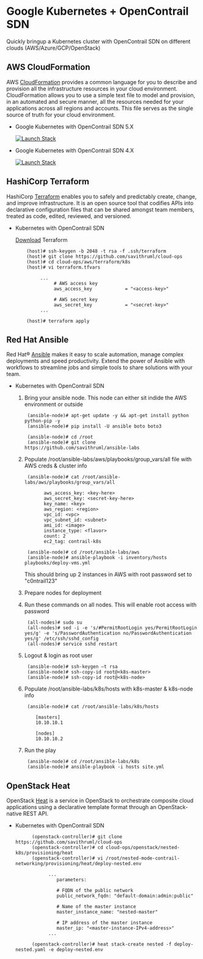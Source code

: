 # Google Kubernetes + OpenContrail SDN

Quickly bringup a Kubernetes cluster with OpenContrail SDN on different clouds (AWS/Azure/GCP/OpenStack)

## AWS CloudFormation

AWS [CloudFormation](https://aws.amazon.com/cloudformation/) provides a common language for you to describe and provision all the infrastructure resources in your cloud environment. CloudFormation allows you to use a simple text file to model and provision, in an automated and secure manner, all the resources needed for your applications across all regions and accounts. This file serves as the single source of truth for your cloud environment.

* Google Kubernetes with OpenContrail SDN 5.X

     <a href="https://console.aws.amazon.com/cloudformation/home?region=us-west-1#/stacks/new?stackName=contrail-k8s&amp;templateURL=https://s3-us-west-1.amazonaws.com/contrail-dev-ops/k8s-contrail-stack-5.yaml" target="_blank"><img alt="Launch Stack" src="https://cdn.rawgit.com/buildkite/cloudformation-launch-stack-button-svg/master/launch-stack.svg"></a>
     
* Google Kubernetes with OpenContrail SDN 4.X

     <a href="https://console.aws.amazon.com/cloudformation/home?region=us-west-1#/stacks/new?stackName=contrail-k8s&amp;templateURL=https://s3-us-west-1.amazonaws.com/contrail-dev-ops/k8s-contrail-stack.yaml" target="_blank"><img alt="Launch Stack" src="https://cdn.rawgit.com/buildkite/cloudformation-launch-stack-button-svg/master/launch-stack.svg"></a>

## HashiCorp Terraform

HashiCorp [Terraform](https://www.terraform.io/) enables you to safely and predictably create, change, and improve infrastructure. It is an open source tool that codifies APIs into declarative configuration files that can be shared amongst team members, treated as code, edited, reviewed, and versioned.

* Kubernetes with OpenContrail SDN

  [Download](https://www.terraform.io/downloads.html) Terraform
  
          (host)# ssh-keygen -b 2048 -t rsa -f .ssh/terraform
          (host)# git clone https://github.com/savithruml/cloud-ops
          (host)# cd cloud-ops/aws/terraform/k8s
          (host)# vi terraform.tfvars
      
               ...
                    # AWS access key
                    aws_access_key            = "<access-key>"

                    # AWS secret key
                    aws_secret_key            = "<secret-key>"
               ...
  
          (host)# terraform apply
      
## Red Hat Ansible

Red Hat® [Ansible](https://www.ansible.com/) makes it easy to scale automation, manage complex deployments and speed productivity. Extend the power of Ansible with workflows to streamline jobs and simple tools to share solutions with your team.

* Kubernetes with OpenContrail SDN

    1) Bring your ansible node. This node can either sit indide the AWS environment or outside
    
            (ansible-node)# apt-get update -y && apt-get install python python-pip -y
            (ansible-node)# pip install -U ansible boto boto3
      
            (ansible-node)# cd /root
            (ansible-node)# git clone https://github.com/savithruml/ansible-labs
            
    2) Populate /root/ansible-labs/aws/playbooks/group_vars/all file with AWS creds & cluster info
      
            (ansible-node)# cat /root/ansible-labs/aws/playbooks/group_vars/all
            
                  aws_access_key: <key-here> 
                  aws_secret_key: <secret-key-here>
                  key_name: <key>
                  aws_region: <region>
                  vpc_id: <vpc>
                  vpc_subnet_id: <subnet>
                  ami_id: <image>
                  instance_type: <flavor>
                  count: 2
                  ec2_tag: contrail-k8s
                 
            (ansible-node)# cd /root/ansible-labs/aws       
            (ansible-node)# ansible-playbook -i inventory/hosts playbooks/deploy-vms.yml
            
        This should bring up 2 instances in AWS with root password set to "c0ntrail123"
    
    4) Prepare nodes for deployment

    5) Run these commands on all nodes. This will enable root access with password
    
            (all-nodes)# sudo su
            (all-nodes)# sed -i -e 's/#PermitRootLogin yes/PermitRootLogin yes/g' -e 's/PasswordAuthentication no/PasswordAuthentication yes/g' /etc/ssh/sshd_config 
            (all-nodes)# service sshd restart
    
    6) Logout & login as root user
    
            (ansible-node)# ssh-keygen –t rsa
            (ansible-node)# ssh-copy-id root@<k8s-master>
            (ansible-node)# ssh-copy-id root@<k8s-node>
             
    7) Populate /root/ansible-labs/k8s/hosts with k8s-master & k8s-node info
    
            (ansible-node)# cat /root/ansible-labs/k8s/hosts
       
               [masters]
               10.10.10.1

               [nodes]
               10.10.10.2
        
    8) Run the play
 
            (ansible-node)# cd /root/ansible-labs/k8s
            (ansible-node)# ansible-playbook -i hosts site.yml
            
## OpenStack Heat

OpenStack [Heat](https://wiki.openstack.org/wiki/Heat) is a service in OpenStack to orchestrate composite cloud applications using a declarative template format through an OpenStack-native REST API.

* Kubernetes with OpenContrail SDN

            (openstack-controller)# git clone https://github.com/savithruml/cloud-ops
            (openstack-controller)# cd cloud-ops/openstack/nested-k8s/provisioning/heat
            (openstack-controller)# vi /root/nested-mode-contrail-networking/provisioning/heat/deploy-nested.env
                           
                  ...
                     parameters:

                     # FQDN of the public network
                     public_network_fqdn: "default-domain:admin:public"

                     # Name of the master instance
                     master_instance_name: "nested-master"

                     # IP address of the master instance
                     master_ip: "<master-instance-IPv4-address>"
                  ...
            
            (openstack-controller)# heat stack-create nested -f deploy-nested.yaml -e deploy-nested.env
